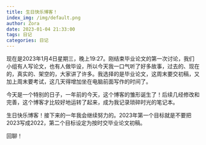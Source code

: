 ```yaml
---
title: 生日快乐博客！
index_img: /img/default.png
author: Zora
date: 2023-01-04 21:33:00
tags: 日记
categories: 日记
---
```



现在是2023年1月4日星期三，晚上19:27。刚结束毕业论文的第一次讨论，我们小组有人写论文，也有人做毕设，所以今天我一口气听了好多故事，过去的、现在的，真实的、架空的，大家讲了许多。我选择的是毕业论文，这周末要交初稿，又加上周末要考试，这几天得增加坐在电脑前面写作的时间了。

今天是一个特别的日子，一年前的今天，这个博客的雏形诞生了！后续几经修改和完善，这个博客才比较好地运转了起来，成为我记录琐碎时光的笔记本。

生日快乐博客！接下来的一年我会继续努力的。2023年第一个目标就是不要把2023写成2022，第二个目标设定为按时交毕业论文初稿。

回聊！
